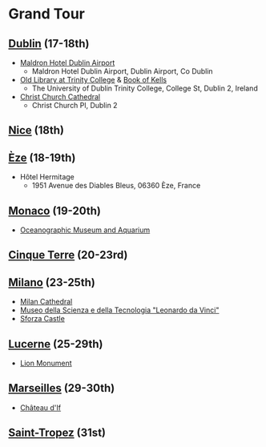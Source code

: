 # Grand Tour
## [Dublin](http://wikitravel.org/en/Dublin) (17-18th)
  - [Maldron Hotel Dublin Airport](http://www.maldronhoteldublinairport.com/)
    - Maldron Hotel Dublin Airport, Dublin Airport, Co Dublin
  - [Old Library at Trinity College](https://en.wikipedia.org/wiki/Trinity_College_Library) & [Book of Kells](https://en.wikipedia.org/wiki/Book_of_Kells)
    - The University of Dublin Trinity College, College St, Dublin 2, Ireland
  - [Christ Church Cathedral](https://en.wikipedia.org/wiki/Christ_Church_Cathedral,_Dublin)
    - Christ Church Pl, Dublin 2
## [Nice](http://wikitravel.org/en/Nice) (18th)
## [Èze](https://en.wikipedia.org/wiki/%C3%88ze) (18-19th)
  - Hôtel Hermitage
    - 1951 Avenue des Diables Bleus, 06360 Èze, France
## [Monaco](http://wikitravel.org/en/Monaco) (19-20th)
  - [Oceanographic Museum and Aquarium](https://en.wikipedia.org/wiki/Oceanographic_Museum)
## [Cinque Terre](http://wikitravel.org/en/Cinque_Terre) (20-23rd)
## [Milano](http://wikitravel.org/en/Milan) (23-25th)
  - [Milan Cathedral](https://en.wikipedia.org/wiki/Milan_Cathedral)
  - [Museo della Scienza e della Tecnologia "Leonardo da Vinci"](http://www.museoscienza.org/)
  - [Sforza Castle](https://en.wikipedia.org/wiki/Sforza_Castle)
## [Lucerne](http://wikitravel.org/en/Lucerne) (25-29th)
  - [Lion Monument](https://en.wikipedia.org/wiki/Lion_Monument)
## [Marseilles](http://wikitravel.org/en/Marseille) (29-30th)
  - [Château d'If](https://en.wikipedia.org/wiki/Ch%C3%A2teau_d'If)
## [Saint-Tropez](https://en.wikipedia.org/wiki/Saint-Tropez) (31st)
